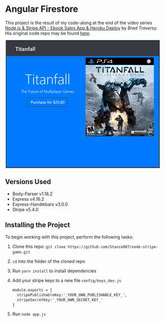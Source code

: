 # Angular Firestore
This project is the result of my code-along at the end of the video series [Node.js & Stripe API - Ebook Sales App & Heroku Deploy](https://www.youtube.com/watch?v=QT3_zT97_1g) by *Brad Traversy*.  His original code repo may be found [here](https://github.com/bradtraversy/ebookseller).

<p align="center">
    <img width="500" height="415" src="./public/img/homepage.png"><br>
</p>

## Versions Used
* Body-Parser v1.18.2
* Express v4.16.2
* Express-Handlebars v3.0.0
* Stripe v5.4.0

## Installing the Project
To begin working with this project, perform the following tasks:

1. Clone this repo: `git clone https://github.com/Stanza987/node-stripe-game.git`
1. `cd` into the folder of the cloned repo
1. Run `yarn install` to install dependencies
1. Add your stripe keys to a new file `config/keys_dev.js`

    ````
    module.exports = {
      stripePublishableKey:'_YOUR_OWN_PUBLISHABLE_KEY_',
      stripeSecretKey:'_YOUR_OWN_SECRET_KEY_'
    }
    ````
    
1. Run `node app.js`
